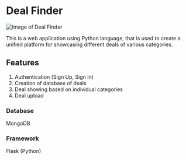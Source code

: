 # Deal Finder
![Image of Deal Finder](https://www.behance.net/gallery/71584241/Logo/modules/417177457)

This is a web application using Python language, that is used to create a unified platform for showcasing different deals of various categories.

## Features 
1. Authentication (Sign Up, Sign In)
2. Creation of database of deals
3. Deal showing based on individual categories
4. Deal upload

### Database
  MongoDB
### Framework
  Flask (Python)
